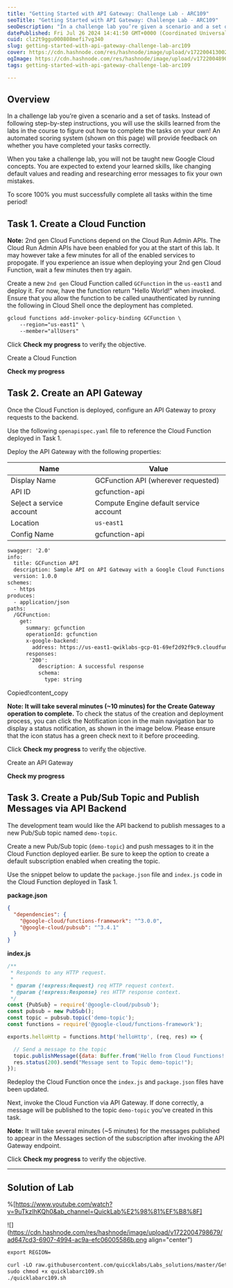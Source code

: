 ```yaml
---
title: "Getting Started with API Gateway: Challenge Lab - ARC109"
seoTitle: "Getting Started with API Gateway: Challenge Lab - ARC109"
seoDescription: "In a challenge lab you’re given a scenario and a set of tasks. Instead of following step-by-step instructions, you will use the skills learned from the labs"
datePublished: Fri Jul 26 2024 14:41:50 GMT+0000 (Coordinated Universal Time)
cuid: clz2t9ggu000808mefi7vg340
slug: getting-started-with-api-gateway-challenge-lab-arc109
cover: https://cdn.hashnode.com/res/hashnode/image/upload/v1722004130020/ff237f86-e78c-4ad9-8b20-d27607615b60.png
ogImage: https://cdn.hashnode.com/res/hashnode/image/upload/v1722004890035/1e88f22b-9114-42eb-a9cf-ebf644d1c665.png
tags: getting-started-with-api-gateway-challenge-lab-arc109

---
```


## **Overview**

In a challenge lab you’re given a scenario and a set of tasks. Instead of following step-by-step instructions, you will use the skills learned from the labs in the course to figure out how to complete the tasks on your own! An automated scoring system (shown on this page) will provide feedback on whether you have completed your tasks correctly.

When you take a challenge lab, you will not be taught new Google Cloud concepts. You are expected to extend your learned skills, like changing default values and reading and researching error messages to fix your own mistakes.

To score 100% you must successfully complete all tasks within the time period!

## **Task 1. Create a Cloud Function**

**Note:** 2nd gen Cloud Functions depend on the Cloud Run Admin APIs. The Cloud Run Admin APIs have been enabled for you at the start of this lab. It may however take a few minutes for all of the enabled services to propogate. If you experience an issue when deploying your 2nd gen Cloud Function, wait a few minutes then try again.

Create a new `2nd gen` Cloud Function called `GCFunction` in the `us-east1` and deploy it. For now, have the function return "Hello World!" when invoked. Ensure that you allow the function to be called unauthenticated by running the following in Cloud Shell once the deployment has completed.

```apache
gcloud functions add-invoker-policy-binding GCFunction \
    --region="us-east1" \
    --member="allUsers"
```

Click **Check my progress** to verif[y](https://cloud.google.com/functions/docs/console-quickstart) the objective.

Create a Cloud Function

**Check my progress**

## **Task 2. Create an API Gateway**

Once the Cloud Function is deployed, configure an API Gateway to proxy requests to the backend.

Use the following `openapispec.yaml` file to reference the Cloud Function deployed in Task 1.

Deploy the API Gateway with the following properties:

| **Name** | **Value** |
| --- | --- |
| Display Name | GCFunction API (wherever requested) |
| API ID | gcfunction-api |
| Se[l](https://cloud.google.com/functions/docs/console-quickstart)ect a service account | Compute Engine default service account |
| Location | `us-east1` |
| Config Name | gcfunction-api |

```apache
swagger: '2.0'
info:
  title: GCFunction API
  description: Sample API on API Gateway with a Google Cloud Functions backend
  version: 1.0.0
schemes:
  - https
produces:
  - application/json
paths:
  /GCFunction:
    get:
      summary: gcfunction
      operationId: gcfunction
      x-google-backend:
        address: https://us-east1-qwiklabs-gcp-01-69ef2d92f9c9.cloudfunctions.net/GCFunction
      responses:
       '200':
          description: A successful response
          schema:
            type: string
```

Copied!content\_copy

**Note: It will take several minutes (~10 minutes) for the Create Gateway operation to complete.** To check the status of the creation and deployment process, you can click the Notification icon in the main navigation bar to display a status notification, as shown in the image below. Please ensure that the icon status has a green check next to it before proceeding.

Click **Check my progress** to verif[y](https://cloud.google.com/functions/docs/console-quickstart) the objective.

Create an API Gateway

**Check my progress**

## **Task 3. Create a Pub/Sub Topic and Publish Messages via API Backend**

The development team would like the API backend to publish messages to a new Pub/Sub topic named `demo-topic`.

Create a new Pub/Sub topic (`demo-topic`) and push messages to it in the Cloud Function deployed earlier. Be sure to keep the option to create a default subscription enabled when creating the topic.

Use the snippet below to update the `package.json` file and `index.js` code in the Cloud Function deployed in Task 1.

**package.json**

```json
{
  "dependencies": {
    "@google-cloud/functions-framework": "^3.0.0",
    "@google-cloud/pubsub": "^3.4.1"
  }
}
```

**index.js**

```javascript
/**
 * Responds to any HTTP request.
 *
 * @param {!express:Request} req HTTP request context.
 * @param {!express:Response} res HTTP response context.
 */
const {PubSub} = require('@google-cloud/pubsub');
const pubsub = new PubSub();
const topic = pubsub.topic('demo-topic');
const functions = require('@google-cloud/functions-framework');

exports.helloHttp = functions.http('helloHttp', (req, res) => {

  // Send a message to the topic
  topic.publishMessage({data: Buffer.from('Hello from Cloud Functions!')});
  res.status(200).send("Message sent to Topic demo-topic!");
});
```

Redeploy the Cloud Function once the `index.js` and `package.json` files have been updated.

Next, invoke the Cloud Function via API Gateway. If done correctly, a message will be published to the topic `demo-topic` you've created in this task.

**Note:** It will take several minutes (~5 minutes) for the messages published to appear in the Messages section of the subscription after invoking the API Gateway endpoint.

Click **Check my progress** to verify the objective.

---

## Solution of Lab

%[https://www.youtube.com/watch?v=9uTkzIhKQh0&ab_channel=QuickLab%E2%98%81%EF%B8%8F] 

![](https://cdn.hashnode.com/res/hashnode/image/upload/v1722004798679/ad647cd3-6907-4994-ac9a-efc06005586b.png align="center")

```apache
export REGION=
```

```apache
curl -LO raw.githubusercontent.com/quiccklabs/Labs_solutions/master/Getting%20Started%20with%20API%20Gateway%20Challenge%20Lab/quicklabarc109.sh
sudo chmod +x quicklabarc109.sh
./quicklabarc109.sh
```